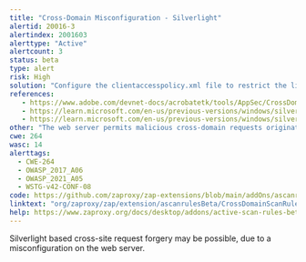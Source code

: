 ```yaml
---
title: "Cross-Domain Misconfiguration - Silverlight"
alertid: 20016-3
alertindex: 2001603
alerttype: "Active"
alertcount: 3
status: beta
type: alert
risk: High
solution: "Configure the clientaccesspolicy.xml file to restrict the list of domains that are allowed to make cross-domain requests to this web server, using <domain uri=\"https://example.com\" />. You should only grant access to \"*\" (all domains) if you are certain that this service does not host any access-controlled, personalized, or private data."
references:
   - https://www.adobe.com/devnet-docs/acrobatetk/tools/AppSec/CrossDomain_PolicyFile_Specification.pdf
   - https://learn.microsoft.com/en-us/previous-versions/windows/silverlight/dotnet-windows-silverlight/cc197955(v=vs.95)
   - https://learn.microsoft.com/en-us/previous-versions/windows/silverlight/dotnet-windows-silverlight/cc838250(v=vs.95)
other: "The web server permits malicious cross-domain requests originating from Silverlight components served from any third party domain, to this domain. If the victim user is logged into this service, the malicious requests are processed using the privileges of the victim, and can result in data from this service being compromised by an unauthorised third party web site, via the victim's web browsers. It can also result in Cross Site Request Forgery (CSRF) type attacks. This is particularly likely to be an issue if a Cookie based session implementation is in use."
cwe: 264
wasc: 14
alerttags: 
  - CWE-264
  - OWASP_2017_A06
  - OWASP_2021_A05
  - WSTG-v42-CONF-08
code: https://github.com/zaproxy/zap-extensions/blob/main/addOns/ascanrulesBeta/src/main/java/org/zaproxy/zap/extension/ascanrulesBeta/CrossDomainScanRule.java
linktext: "org/zaproxy/zap/extension/ascanrulesBeta/CrossDomainScanRule.java"
help: https://www.zaproxy.org/docs/desktop/addons/active-scan-rules-beta/#id-20016
---
```

Silverlight based cross-site request forgery may be possible, due to a misconfiguration on the web server.
